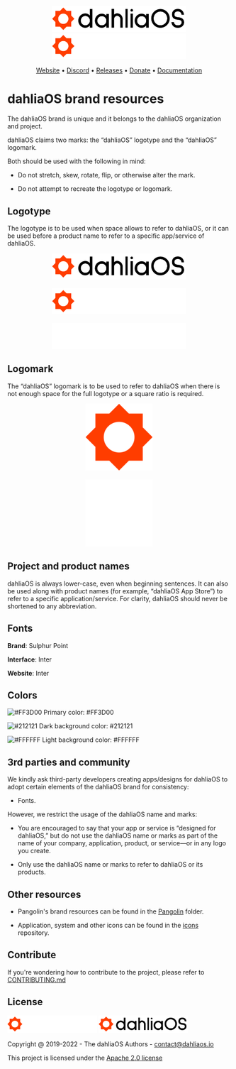 <p align="center">
  <img width="60%" src="dahliaOS/logotype/svg/logotype-light.svg#gh-light-mode-only"/>
  <img width="60%" src="dahliaOS/logotype/svg/logotype-dark.svg#gh-dark-mode-only"/>
</p>

<p align="center">
<a href="https://dahliaos.io">Website</a> •
<a href="https://dahliaos.io/discord">Discord</a> •
<a href="https://dahliaos.io/download">Releases</a> •
<a href="https://dahliaos.io/donate">Donate</a> •
<a href="https://docs.dahliaos.io">Documentation</a>

# dahliaOS brand resources

The dahliaOS brand is unique and it belongs to the dahliaOS organization and project.

dahliaOS claims two marks: the “dahliaOS” logotype and the “dahliaOS” logomark.

Both should be used with the following in mind:

* Do not stretch, skew, rotate, flip, or otherwise alter the mark.

* Do not attempt to recreate the logotype or logomark.

## Logotype

The logotype is to be used when space allows to refer to dahliaOS, or it can be used before a product name to refer to a specific app/service of dahliaOS.

<p align="center">
  <img width="60%" src="dahliaOS/logotype/svg/logotype-light.svg"/>
  <br/>
  <br/>
  <img width="60%" src="dahliaOS/logotype/svg/logotype-dark.svg"/>
  <br/>
  <br/>
  <img width="60%" src="dahliaOS/logotype/svg/logotype-monochrome.svg"/>
</p>

## Logomark

The “dahliaOS” logomark is to be used to refer to dahliaOS when there is not enough space for the full logotype or a square ratio is required.

<p align="center">
  <img width="30%" src="dahliaOS/logomark/svg/logomark.svg"/>
  <br/>
  <br/>
  <img width="30%" src="dahliaOS/logomark/svg/logomark-monochrome.svg"/>
</p>

## Project and product names

dahliaOS is always lower-case, even when beginning sentences.
It can also be used along with product names (for example, “dahliaOS App Store”) to refer to a specific application/service.
For clarity, dahliaOS should never be shortened to any abbreviation.

## Fonts

**Brand**: Sulphur Point

**Interface**: Inter

**Website**: Inter

## Colors

![#FF3D00](https://via.placeholder.com/15/FF3D00/FF3D00.png) Primary color: #FF3D00

![#212121](https://via.placeholder.com/15/212121/212121.png) Dark background color: #212121

![#FFFFFF](https://via.placeholder.com/15/FFFFFF/FFFFFF.png) Light background color: #FFFFFF

## 3rd parties and community

We kindly ask third-party developers creating apps/designs for dahliaOS to adopt certain elements of the dahliaOS brand for consistency:

* Fonts.

However, we restrict the usage of the dahliaOS name and marks:

* You are encouraged to say that your app or service is “designed for dahliaOS,” but do not use the dahliaOS name or marks as part of the name of your company, application, product, or service—or in any logo you create.

* Only use the dahliaOS name or marks to refer to dahliaOS or its products.

## Other resources

- Pangolin's brand resources can be found in the [Pangolin](./Pangolin) folder.

- Application, system and other icons can be found in the [icons](https://github.com/dahliaos/icons) repository.

## Contribute

If you're wondering how to contribute to the project, please refer to [CONTRIBUTING.md](/CONTRIBUTING.md)

## License

<p align="left">
  <img width="40%" src="dahliaOS/logotype/svg/logotype-dark.svg#gh-dark-mode-only"/>
  <img width="40%" src="dahliaOS/logotype/svg/logotype-light.svg#gh-light-mode-only"/>
</p>

Copyright @ 2019-2022 - The dahliaOS Authors - contact@dahliaos.io

This project is licensed under the [Apache 2.0 license](/LICENSE)
